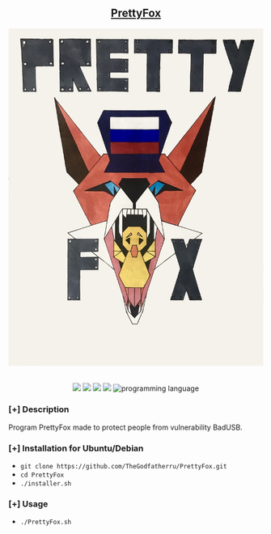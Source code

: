 <h2 align="center"><u>PrettyFox</u></h2>

![](images/PrettyFox.jpg)
<p align="center">
<br>
    <img src="https://img.shields.io/badge/Author-The_Godfather_ru-magenta?style=flat-square">
    <img src="https://img.shields.io/badge/Open%20Source-Yes-orange?style=flat-square">
    <img src="https://img.shields.io/badge/Maintained-Yes-cyan?style=flat-square">
    <img src="https://img.shields.io/badge/Made%20In-Russia-green?style=flat-square">
    <img src="https://img.shields.io/badge/Written%20In-Python-blue?style=flat-square" alt="programming language">
</p>

### [+] Description
Program PrettyFox made to protect people from vulnerability BadUSB.

### [+] Installation for Ubuntu/Debian
 - `git clone https://github.com/TheGodfatherru/PrettyFox.git`
 - `cd PrettyFox`
 - `./installer.sh`

### [+] Usage
 - `./PrettyFox.sh`


